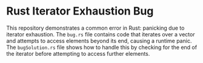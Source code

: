 # Rust Iterator Exhaustion Bug

This repository demonstrates a common error in Rust: panicking due to iterator exhaustion. The `bug.rs` file contains code that iterates over a vector and attempts to access elements beyond its end, causing a runtime panic. The `bugSolution.rs` file shows how to handle this by checking for the end of the iterator before attempting to access further elements.